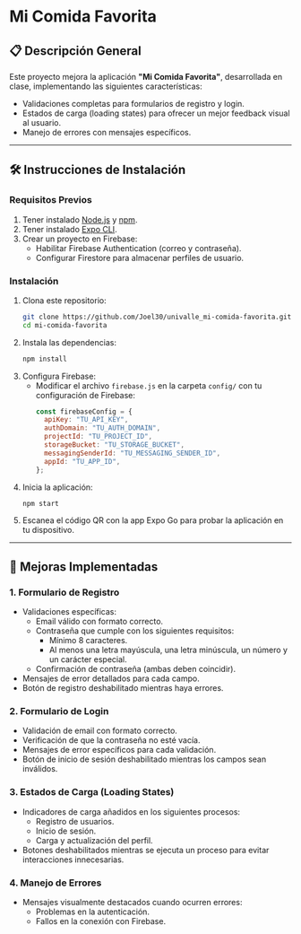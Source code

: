 # Mi Comida Favorita


## 📋 Descripción General

Este proyecto mejora la aplicación **"Mi Comida Favorita"**, desarrollada en clase, implementando las siguientes características:

- Validaciones completas para formularios de registro y login.
- Estados de carga (loading states) para ofrecer un mejor feedback visual al usuario.
- Manejo de errores con mensajes específicos.

---

## 🛠️ Instrucciones de Instalación

### Requisitos Previos
1. Tener instalado [Node.js](https://nodejs.org/) y [npm](https://www.npmjs.com/).
2. Tener instalado [Expo CLI](https://docs.expo.dev/get-started/installation/).
3. Crear un proyecto en Firebase:
   - Habilitar Firebase Authentication (correo y contraseña).
   - Configurar Firestore para almacenar perfiles de usuario.

### Instalación
1. Clona este repositorio:
   ```bash
   git clone https://github.com/Joel30/univalle_mi-comida-favorita.git
   cd mi-comida-favorita
   ```
2. Instala las dependencias:
   ```bash
   npm install
   ```
3. Configura Firebase:
   - Modificar el archivo `firebase.js` en la carpeta `config/` con tu configuración de Firebase:
     ```javascript
     const firebaseConfig = {
       apiKey: "TU_API_KEY",
       authDomain: "TU_AUTH_DOMAIN",
       projectId: "TU_PROJECT_ID",
       storageBucket: "TU_STORAGE_BUCKET",
       messagingSenderId: "TU_MESSAGING_SENDER_ID",
       appId: "TU_APP_ID",
     };
     ```
4. Inicia la aplicación:
   ```bash
   npm start
   ```
5. Escanea el código QR con la app Expo Go para probar la aplicación en tu dispositivo.

---

## 🚀 Mejoras Implementadas

### 1. Formulario de Registro
- Validaciones específicas:
  - Email válido con formato correcto.
  - Contraseña que cumple con los siguientes requisitos:
    - Mínimo 8 caracteres.
    - Al menos una letra mayúscula, una letra minúscula, un número y un carácter especial.
  - Confirmación de contraseña (ambas deben coincidir).
- Mensajes de error detallados para cada campo.
- Botón de registro deshabilitado mientras haya errores.

### 2. Formulario de Login
- Validación de email con formato correcto.
- Verificación de que la contraseña no esté vacía.
- Mensajes de error específicos para cada validación.
- Botón de inicio de sesión deshabilitado mientras los campos sean inválidos.

### 3. Estados de Carga (Loading States)
- Indicadores de carga añadidos en los siguientes procesos:
  - Registro de usuarios.
  - Inicio de sesión.
  - Carga y actualización del perfil.
- Botones deshabilitados mientras se ejecuta un proceso para evitar interacciones innecesarias.

### 4. Manejo de Errores
- Mensajes visualmente destacados cuando ocurren errores:
  - Problemas en la autenticación.
  - Fallos en la conexión con Firebase.

